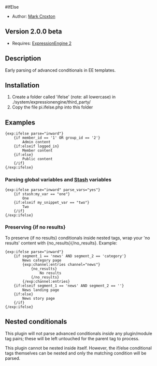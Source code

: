 #IfElse

* Author: [Mark Croxton](http://hallmark-design.co.uk/)

## Version 2.0.0 beta

* Requires: [ExpressionEngine 2](http://expressionengine.com/)

## Description
Early parsing of advanced conditionals in EE templates.

## Installation

1. Create a folder called 'ifelse' (note: all lowercase) in ./system/expressionengine/third_party/
2. Copy the file pi.ifelse.php into this folder

## Examples

	{exp:ifelse parse="inward"}	
		{if member_id == '1' OR group_id == '2'}
			Admin content
		{if:elseif logged_in}
			Member content
		{if:else}
			Public content
		{/if}
	{/exp:ifelse}
	
### Parsing global variables and [Stash](https://github.com/croxton/Stash) variables

	{exp:ifelse parse="inward" parse_vars="yes"}	
		{if stash:my_var == "one"}
			One
		{if:elseif my_snippet_var == "two"}
			Two
		{/if}
	{/exp:ifelse}

### Preserving {if no results}

To preserve {if no results} conditionals inside nested tags, wrap your 'no results' content with {no_results}{/no_results}. Example:

	{exp:ifelse parse="inward"}	
		{if segment_1 == 'news' AND segment_2 == 'category'}
			News category page
			{exp:channel:entries channel="news"}
				{no_results} 
					No results 
				{/no_results}
			{/exp:channel:entries}
		{if:elseif segment_1 == 'news' AND segment_2 == ''}
		 	News landing page
		{if:else}
			News story page
		{/if}
	{/exp:ifelse}

## Nested conditionals

This plugin will not parse advanced conditionals *inside* any plugin/module tag pairs; these will be left untouched for the parent tag to process.

This plugin cannot be nested inside itself. However, the if/else conditional tags themselves can be nested and only the matching condition will be parsed.